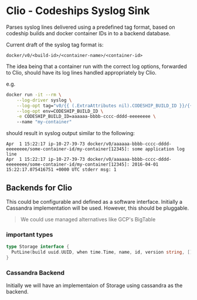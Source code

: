 Clio - Codeships Syslog Sink
============================

Parses syslog lines delivered using a predefined tag format, based on codeship builds and docker container IDs in to a backend database.

Current draft of the syslog tag format is:

`docker/v0/<build-id>/<container-name>/<container-id>`

The idea being that a container run with the correct log options, forwarded to Clio, should have its log lines handled appropriately by Clio.

e.g.

```bash
docker run -it --rm \
    --log-driver syslog \
    --log-opt tag="v0/{{ (.ExtraAttributes nil).CODESHIP_BUILD_ID }}/{{ .Name }}/{{ .ID }}" \
    --log-opt env=CODESHIP_BUILD_ID \
    -e CODESHIP_BUILD_ID=aaaaaa-bbbb-cccc-dddd-eeeeeeee \ 
    --name "my-container"
```

should result in syslog output similar to the following:

```
Apr  1 15:22:17 ip-10-27-39-73 docker/v0/aaaaaa-bbbb-cccc-dddd-eeeeeeee/some-container-id/my-container[12345]: some application log line 
Apr  1 15:22:17 ip-10-27-39-73 docker/v0/aaaaaa-bbbb-cccc-dddd-eeeeeeee/some-container-id/my-container[12345]: 2016-04-01 15:22:17.075416751 +0000 UTC stderr msg: 1
```

## Backends for Clio


This could be configurable and defined as a software interface. Initially a Cassandra implementation will be used. However, this should be pluggable.

> We could use managed alternatives like GCP's BigTable

### important types 

```go
type Storage interface {
  PutLine(build uuid.UUID, when time.Time, name, id, version string, []byte payload) error
}
```

### Cassandra Backend

Initially we will have an implementaion of Storage using cassandra as the backend. 
